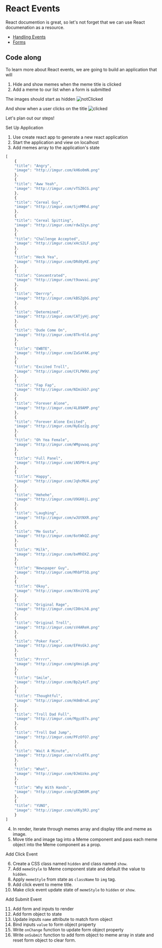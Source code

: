 # React Events

React documention is great, so let's not forget that we can use React documenation as a resource.

- [Handling Events](https://reactjs.org/docs/handling-events.html)
- [Forms](https://reactjs.org/docs/forms.html)

## Code along

To learn more about React events, we are going to build an application that will 
1.  Hide and show memes when the meme title is clicked
2.  Add a meme to our list when a form is submitted

The images should start as hidden
![notClicked](images/notClicked.png)

And show when a user clicks on the title
![clicked](images/clicked.png)

Let's plan out our steps!

Set Up Application

1.  Use create react app to generate a new react application
2.  Start the application and view on localhost
3.  Add memes array to the application's state
```js
[
    {
    "title": "Angry",
    "image": "http://imgur.com/kH6o0mN.png"
    },
    {
    "title": "Aww Yeah",
    "image": "http://imgur.com/vTSZ6CG.png"
    },
    {
    "title": "Cereal Guy",
    "image": "http://imgur.com/SjnMMhd.png"
    },
    {
    "title": "Cereal Spitting",
    "image": "http://imgur.com/rdw32yx.png"
    },
    {
    "title": "Challenge Accepted",
    "image": "http://imgur.com/xHcS2LF.png"
    },
    {
    "title": "Heck Yea",
    "image": "http://imgur.com/DRd0yKE.png"
    },
    {
    "title": "Concentrated",
    "image": "http://imgur.com/t9uwvai.png"
    },
    {
    "title": "Derrrp",
    "image": "http://imgur.com/kBSZgbG.png"
    },
    {
    "title": "Determined",
    "image": "http://imgur.com/CATjyHj.png"
    },
    {
    "title": "Dude Come On",
    "image": "http://imgur.com/8Tkr6ld.png"
    },
    {
    "title": "EWBTE",
    "image": "http://imgur.com/ZaSaYAK.png"
    },
    {
    "title": "Excited Troll",
    "image": "http://imgur.com/CFLPW9U.png"
    },
    {
    "title": "Fap Fap",
    "image": "http://imgur.com/NImikb7.png"
    },
    {
    "title": "Forever Alone",
    "image": "http://imgur.com/4L89AMP.png"
    },
    {
    "title": "Forever Alone Excited",
    "image": "http://imgur.com/NyEoz2g.png"
    },
    {
    "title": "Oh Yea Female",
    "image": "http://imgur.com/WMgvwaq.png"
    },
    {
    "title": "Full Panel",
    "image": "http://imgur.com/iN5P0r4.png"
    },
    {
    "title": "Happy",
    "image": "http://imgur.com/JqhcMU4.png"
    },
    {
    "title": "Hehehe",
    "image": "http://imgur.com/U9GK6jL.png"
    },
    {
    "title": "Laughing",
    "image": "http://imgur.com/wJUtNXR.png"
    },
    {
    "title": "Me Gusta",
    "image": "http://imgur.com/6otWkQZ.png"
    },
    {
    "title": "Milk",
    "image": "http://imgur.com/bxMhEKZ.png"
    },
    {
    "title": "Newspaper Guy",
    "image": "http://imgur.com/MhbPTSQ.png"
    },
    {
    "title": "Okay",
    "image": "http://imgur.com/X6niVYQ.png"
    },
    {
    "title": "Original Rage",
    "image": "http://imgur.com/CD0nLh8.png"
    },
    {
    "title": "Original Troll",
    "image": "http://imgur.com/sV4AReH.png"
    },
    {
    "title": "Poker Face",
    "image": "http://imgur.com/EFHsGkJ.png"
    },
    {
    "title": "Prrrr",
    "image": "http://imgur.com/gXmsig6.png"
    },
    {
    "title": "Smile",
    "image": "http://imgur.com/Bp2y4zT.png"
    },
    {
    "title": "Thoughtful",
    "image": "http://imgur.com/HdmBrwX.png"
    },
    {
    "title": "Troll Dad Full",
    "image": "http://imgur.com/Mgyz87x.png"
    },
    {
    "title": "Troll Dad Jump",
    "image": "http://imgur.com/PFzOfO7.png"
    },
    {
    "title": "Wait A Minute",
    "image": "http://imgur.com/rxlv8TX.png"
    },
    {
    "title": "What",
    "image": "http://imgur.com/0JmUzko.png"
    },
    {
    "title": "Why With Hands",
    "image": "http://imgur.com/gEZW60M.png"
    },
    {
    "title": "YUNO",
    "image": "http://imgur.com/uXKy3RJ.png"
    }
] 
```
4.  In render, iterate through memes array and display title and meme as image.
5.  Move title and image tag into a Meme component and pass each meme object into the Meme component as a prop.

Add Click Event

6.  Create a CSS class named `hidden` and class named `show`.
7.  Add `memeStyle` to Meme component state and default the value to `hidden`.
8.  Apply `memeStyle` from state as `className` to `img` tag.
9.  Add click event to meme title.
10.  Make click event update state of `memeStyle` to `hidden` or `show`.

Add Submit Event

11.  Add form and inputs to render
12.  Add form object to state
13.  Update inputs `name` attribute to match form object
14.  Bind inputs `value` to form object property
15.  Write `onChange` function to update form object property
16.  Write `onSubmit` function to add form object to meme array in state and reset form object to clear form. 
